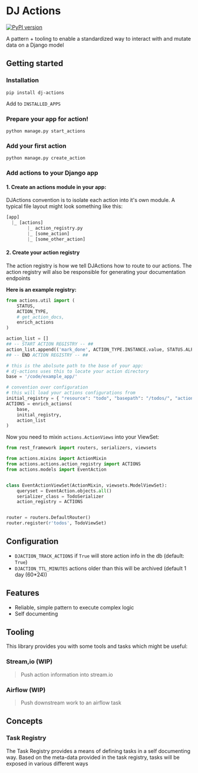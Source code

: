 # DJ Actions

[![PyPI version](https://badge.fury.io/py/dj-actions.svg)](https://badge.fury.io/py/dj-actions)

A pattern + tooling to enable a standardized way to interact with and mutate data on a Django model

## Getting started

### Installation

```
pip install dj-actions
```

Add to `INSTALLED_APPS`

### Prepare your app for action!

```
python manage.py start_actions
```

### Add your first action

```
python manage.py create_action
```


### Add actions to your Django app

#### 1. Create an actions module in your app:

DJActions convention is to isolate each action into it's own module.
A typical file layout might look something like this:

```python
[app]
  |_ [actions]
        |_ action_registry.py
        |_ [some_action]
        |_ [some_other_action]
```

#### 2. Create your action registry

The action registry is how we tell DJActions how to route to our actions. The action registry will also be responsible for generating your documentation endpoints

**Here is an example registry:**

```python
from actions.util import (
    STATUS,
    ACTION_TYPE,
    # get_action_docs,
    enrich_actions
)

action_list = []
## -- START ACTION REGISTRY -- ##
action_list.append(('mark_done', ACTION_TYPE.INSTANCE.value, STATUS.ALPHA.value))
## -- END ACTION REGISTRY -- ##

# this is the abolsute path to the base of your app:
# dj-actions uses this to locate your action directory
base = '/code/example_app/'

# convention over configuration
# this will load your actions configurations from
initial_registry = { "resource": "todo", "basepath": "/todos/", "actions": {} }
ACTIONS = enrich_actions(
    base,
    initial_registry,
    action_list
)
```

Now you need to mixin `actions.ActionViews` into your ViewSet:

```python
from rest_framework import routers, serializers, viewsets

from actions.mixins import ActionMixin
from actions.actions.action_registry import ACTIONS
from actions.models import EventAction


class EventActionViewSet(ActionMixin, viewsets.ModelViewSet):
    queryset = EventAction.objects.all()
    serializer_class = TodoSerializer
    action_registry = ACTIONS


router = routers.DefaultRouter()
router.register(r'todos', TodoViewSet)

```

## Configuration

* `DJACTION_TRACK_ACTIONS` if `True` will store action info in the db (default: `True`)
* `DJACTION_TTL_MINUTES` actions older than this will be archived (default 1 day (60*24))

## Features

* Reliable, simple pattern to execute complex logic
* Self documenting

## Tooling

This library provides you with some tools and tasks which might be useful:

### Stream,io (WIP)

> Push action information into stream.io

### Airflow (WIP)

> Push downstream work to an airflow task




## Concepts

### Task Registry

The Task Registry provides a means of defining tasks in a self documenting way.
Based on the meta-data provided in the task registry, tasks will be exposed in various different ways

